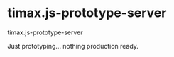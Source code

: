 # timax.js-prototype-server
timax.js-prototype-server

Just prototyping... nothing production ready.
